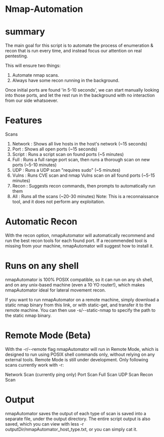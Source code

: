 # Nmap-Automation

# summary

The main goal for this script is to automate the process of enumeration & recon that is run every time, and instead focus our attention on real pentesting.

This will ensure two things:
1. Automate nmap scans.
2. Always have some recon running in the background.

Once initial ports are found 'in 5-10 seconds', we can start manually looking into those ports, and let the rest run in the background with no interaction from our side whatsoever.

# Features

Scans
1. Network : Shows all live hosts in the host's network (~15 seconds)
2. Port : Shows all open ports (~15 seconds)
3. Script : Runs a script scan on found ports (~5 minutes)
4. Full : Runs a full range port scan, then runs a thorough scan on new ports (~5-10 minutes)
5. UDP : Runs a UDP scan "requires sudo" (~5 minutes)
6. Vulns : Runs CVE scan and nmap Vulns scan on all found ports (~5-15 minutes)
7. Recon : Suggests recon commands, then prompts to automatically run them
8. All : Runs all the scans (~20-30 minutes)
Note: This is a reconnaissance tool, and it does not perform any exploitation.

# Automatic Recon
With the recon option, nmapAutomator will automatically recommend and run the best recon tools for each found port.
If a recommended tool is missing from your machine, nmapAutomator will suggest how to install it.

# Runs on any shell
nmapAutomator is 100% POSIX compatible, so it can run on any sh shell, and on any unix-based machine (even a 10 YO router!), which makes nmapAutomator ideal for lateral movement recon.

If you want to run nmapAutomator on a remote machine, simply download a static nmap binary from this link, or with static-get, and transfer it to the remote machine. You can then use -s/--static-nmap to specify the path to the static nmap binary.

# Remote Mode (Beta)
With the -r/--remote flag nmapAutomator will run in Remote Mode, which is designed to run using POSIX shell commands only, without relying on any external tools.
Remote Mode is still under development. Only following scans currently work with -r:

 Network Scan (currently ping only)
 Port Scan
 Full Scan
 UDP Scan
 Recon Scan
 
# Output
nmapAutomator saves the output of each type of scan is saved into a separate file, under the output directory.
The entire script output is also saved, which you can view with less -r outputDir/nmapAutomator_host_type.txt, or you can simply cat it.
